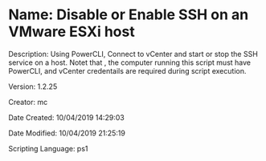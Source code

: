 ﻿# Name: Disable or Enable SSH on an VMware ESXi host

Description: Using PowerCLI, Connect to vCenter and start or stop the SSH service on a host.
Notet that , the computer running this script must have PowerCLI, and vCenter credentails are required during script execution. 

Version: 1.2.25

Creator: mc

Date Created: 10/04/2019 14:29:03

Date Modified: 10/04/2019 21:25:19

Scripting Language: ps1

